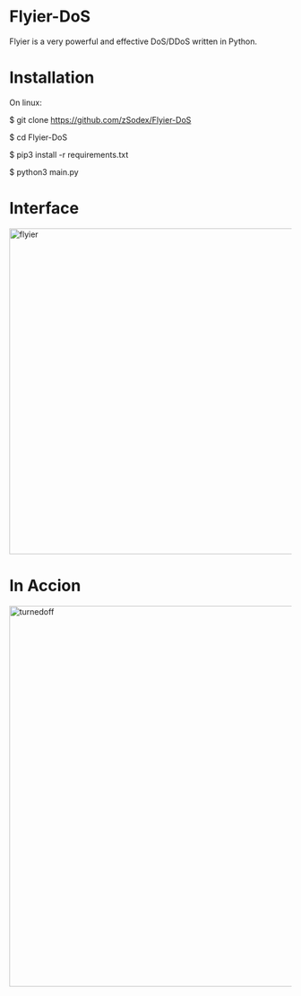 # Flyier-DoS
Flyier is a very powerful and effective DoS/DDoS written in Python. 


# Installation

On linux:

$ git clone https://github.com/zSodex/Flyier-DoS

$ cd Flyier-DoS

$ pip3 install -r requirements.txt

$ python3 main.py 

# Interface 
<img width="581" alt="flyier" src="https://user-images.githubusercontent.com/109610184/230609652-75421bb2-903d-4ac4-b13f-ad315c065c14.png">

# In Accion

<img width="679" alt="turnedoff" src="https://user-images.githubusercontent.com/109610184/230609697-d764eef3-613f-44be-b7fe-1b70d5baac13.png">
